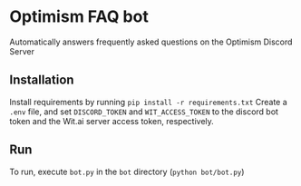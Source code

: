 # Optimism FAQ bot
Automatically answers frequently asked questions on the Optimism Discord Server 

## Installation
Install requirements by running `pip install -r requirements.txt` 
Create a `.env` file, and set `DISCORD_TOKEN` and `WIT_ACCESS_TOKEN` to the discord bot token and the Wit.ai server access token, respectively. 

## Run
To run, execute `bot.py` in the `bot` directory (`python bot/bot.py`)
